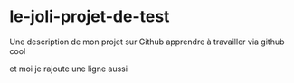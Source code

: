 # le-joli-projet-de-test
Une description de  mon projet sur Github
apprendre à travailler via github
cool

et moi je rajoute une ligne aussi
